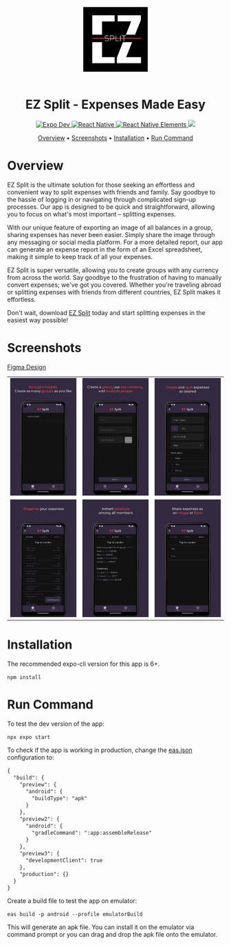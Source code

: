 <div align="center">
  <img src="./assets/icon.png" width="150" height="150">
</div>
<br>
<h1 align="center">
  EZ Split - Expenses Made Easy
</h1>

<p align="center">
  <a href="https://docs.expo.dev/get-started/installation/">
    <img alt="Expo Dev" src="https://img.shields.io/badge/expo-v47-blue">
  </a>
  <a href="https://reactnative.dev/docs/getting-started/">
    <img alt="React Native" src="https://img.shields.io/badge/react--native-v0.70.5-blue">
  </a>
  <a href="https://reactnativeelements.com/docs/">
     <img alt="React Native Elements" src="https://img.shields.io/badge/react--native--elements-v4-blue">
  </a>
  <a href="https://play.google.com/store/apps/details?id=com.ibizabroker.EZSplit">
     <img src="https://img.shields.io/badge/android-5.0%2B-green">
  </a>
</p>

<p align="center">
  <a href="#overview">Overview</a>
  •
  <a href="#screenshots">Screenshots</a>
  •
  <a href="#installation">Installation</a>
  •
  <a href="#run-command">Run Command</a>
</p>

# Overview

EZ Split is the ultimate solution for those seeking an effortless and convenient way to split expenses with friends and family. Say goodbye to the hassle of logging in or navigating through complicated sign-up processes. Our app is designed to be quick and straightforward, allowing you to focus on what's most important – splitting expenses.

With our unique feature of exporting an image of all balances in a group, sharing expenses has never been easier. Simply share the image through any messaging or social media platform. For a more detailed report, our app can generate an expense report in the form of an Excel spreadsheet, making it simple to keep track of all your expenses.

EZ Split is super versatile, allowing you to create groups with any currency from across the world. Say goodbye to the frustration of having to manually convert expenses; we've got you covered. Whether you're traveling abroad or splitting expenses with friends from different countries, EZ Split makes it effortless.

Don't wait, download <a href="https://play.google.com/store/apps/details?id=com.ibizabroker.EZSplit">EZ Split</a> today and start splitting expenses in the easiest way possible!

# Screenshots
[Figma Design](https://www.figma.com/file/LGlAFz7qoakgYMqS7qpapc/EZ-Split?node-id=0%3A1&t=eoH04vI3ktDupdcm-1)

||||
|--|--|--|
| ![groups](./screenshots/phone/1.png) | ![create_group](./screenshots/phone/2.png) |![add_expense](./screenshots/phone/3.png) |
| ![expenses](./screenshots/phone/4.png) | ![balances](./screenshots/phone/6.png) |![export](./screenshots/phone/7.png) |

# Installation
The recommended expo-cli version for this app is 6+.
```
npm install
```

# Run Command
To test the dev version of the app:
```
npx expo start
```

To check if the app is working in production, change the [eas.json](./eas.json) configuration to:
```
{
  "build": {
    "preview": {
      "android": {
        "buildType": "apk"
      }
    },
    "preview2": {
      "android": {
        "gradleCommand": ":app:assembleRelease"
      }
    },
    "preview3": {
      "developmentClient": true
    },
    "production": {}
  }
}
```
Create a build file to test the app on emulator:
```
eas build -p android --profile emulatorBuild
```
This will generate an apk file. You can install it on the emulator via command prompt or you can drag and drop the apk file onto the emulator.

